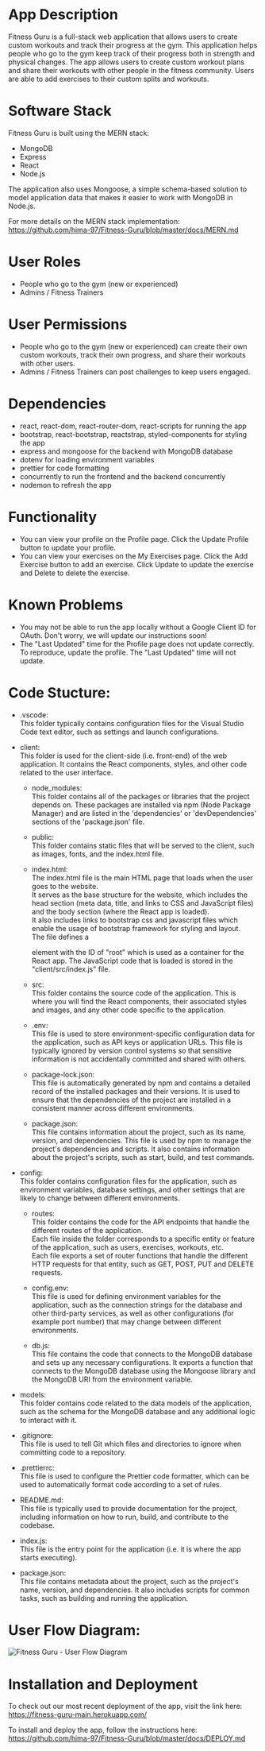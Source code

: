 # App Description

Fitness Guru is a full-stack web application that allows users to create custom workouts and track their progress at the gym.
This application helps people who go to the gym keep track of their progress both in strength and physical changes.
The app allows users to create custom workout plans and share their workouts with other people in the fitness community. 
Users are able to add exercises to their custom splits and workouts.

# Software Stack

Fitness Guru is built using the MERN stack:

- MongoDB
- Express
- React
- Node.js

The application also uses Mongoose, a simple schema-based solution to model application data that makes it easier to work with MongoDB in Node.js.

For more details on the MERN stack implementation: <br>
https://github.com/hima-97/Fitness-Guru/blob/master/docs/MERN.md

# User Roles

-   People who go to the gym (new or experienced)
-   Admins / Fitness Trainers

# User Permissions

-   People who go to the gym (new or experienced) can create their own custom workouts, track their own progress, and share their workouts with other users.
-   Admins / Fitness Trainers can post challenges to keep users engaged.

# Dependencies

-   react, react-dom, react-router-dom, react-scripts for running the app
-   bootstrap, react-bootstrap, reactstrap, styled-components for styling the app
-   express and mongoose for the backend with MongoDB database
-   dotenv for loading environment variables
-   prettier for code formatting
-   concurrently to run the frontend and the backend concurrently
-   nodemon to refresh the app

# Functionality

-   You can view your profile on the Profile page. Click the Update Profile button to update your profile.
-   You can view your exercises on the My Exercises page. Click the Add Exercise button to add an exercise. Click Update to update the exercise and Delete to delete the exercise.

# Known Problems

-   You may not be able to run the app locally without a Google Client ID for OAuth. Don't worry, we will update our instructions soon!
-   The "Last Updated" time for the Profile page does not update correctly. To reproduce, update the profile. The "Last Updated" time will not update.

# Code Stucture:

-   .vscode: <br>
    This folder typically contains configuration files for the Visual Studio Code text editor, such as settings and launch configurations.

-   client: <br>
    This folder is used for the client-side (i.e. front-end) of the web application. It contains the React components, styles, and other code related to the user interface.

    -	node_modules: <br>
        This folder contains all of the packages or libraries that the project depends on. These packages are installed via npm (Node Package Manager) and are listed in the 'dependencies' or 'devDependencies' sections of the 'package.json' file.

    -	public: <br>
        This folder contains static files that will be served to the client, such as images, fonts, and the index.html file.
    
    -   index.html: <br>
        The index.html file is the main HTML page that loads when the user goes to the website. <br>
        It serves as the base structure for the website, which includes the head section (meta data, title, and links to CSS and JavaScript files) and the body section (where the React app is loaded). <br>
        It also includes links to bootstrap css and javascript files which enable the usage of bootstrap framework for styling and layout. <br>
        The file defines a <div> element with the ID of "root" which is used as a container for the React app. The JavaScript code that is loaded is stored in the "client/src/index.js" file.

    -	src: <br>
        This folder contains the source code of the application. This is where you will find the React components, their associated styles and images, and any other code specific to the application.

    -	.env: <br>
        This file is used to store environment-specific configuration data for the application, such as API keys or application URLs. This file is typically ignored by version control systems so that sensitive information is not accidentally committed and shared with others.

    -	package-lock.json: <br>
        This file is automatically generated by npm and contains a detailed record of the installed packages and their versions. It is used to ensure that the dependencies of the project are installed in a consistent manner across different environments.

    -	package.json: <br>
        This file contains information about the project, such as its name, version, and dependencies. This file is used by npm to manage the project's dependencies and scripts. It also contains information about the project's scripts, such as start, build, and test commands.

-   config: <br>
    This folder contains configuration files for the application, such as environment variables, database settings, and other settings that are likely to change between different environments.

    -	routes: <br>
        This folder contains the code for the API endpoints that handle the different routes of the application. <br>
        Each file inside the folder corresponds to a specific entity or feature of the application, such as users, exercises, workouts, etc. <br>
        Each file exports a set of router functions that handle the different HTTP requests for that entity, such as GET, POST, PUT and DELETE requests.

    -	config.env: <br>
        This file is used for defining environment variables for the application, such as the connection strings for the database and other third-party services, as well as other configurations (for example port number) that may change between different environments.

    -	db.js: <br>
        This file contains the code that connects to the MongoDB database and sets up any necessary configurations. It exports a function that connects to the MongoDB database using the Mongoose library and the MongoDB URI from the environment variable.

-   models: <br>
    This folder contains code related to the data models of the application, such as the schema for the MongoDB database and any additional logic to interact with it.

-   .gitignore: <br>
    This file is used to tell Git which files and directories to ignore when committing code to a repository.

-   .prettierrc: <br>
    This file is used to configure the Prettier code formatter, which can be used to automatically format code according to a set of rules.

-   README.md: <br>
    This file is typically used to provide documentation for the project, including information on how to run, build, and contribute to the codebase.

-   index.js: <br>
    This file is the entry point for the application (i.e. it is where the app starts executing).

-   package.json: <br>
    This file contains metadata about the project, such as the project's name, version, and dependencies. It also includes scripts for common tasks, such as building and running the application.

# User Flow Diagram:

![Fitness Guru - User Flow Diagram](https://user-images.githubusercontent.com/66971869/213334328-b2c81390-1d99-48a8-bd2f-a2aa96aedcce.png)

# Installation and Deployment

To check out our most recent deployment of the app, visit the link here: <br>
https://fitness-guru-main.herokuapp.com/

To install and deploy the app, follow the instructions here: <br>
https://github.com/hima-97/Fitness-Guru/blob/master/docs/DEPLOY.md
